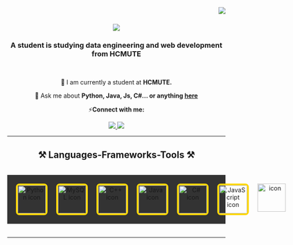 <img align="right" src="https://visitor-badge.laobi.icu/badge?page_id=DuctoanDe.DuctoanDe" />

<h1 align="center">
    <img src="https://readme-typing-svg.herokuapp.com/?font=Righteous&size=35&center=true&vCenter=true&width=500&height=70&duration=4000&lines=I'm+Gray;" />
</h1>

<h3 align="center">A student is studying data engineering and web development from HCMUTE</h3>

<br/>

<div align="center">
 
 🔭 I am currently a student at **HCMUTE.**

💬 Ask me about **Python, Java, Js, C#... or anything [here](https://www.facebook.com/profile.php?id=100070862058531)**

⚡**Connect with me:**

 </div>
 
<div align="center"> 
  <a href="https://www.facebook.com/profile.php?id=100070862058531">
    <img src="https://img.shields.io/badge/Facebook-1877F2?style=for-the-badge&logo=facebook&logoColor=white" />
  </a>
  <a href="https://www.linkedin.com/in/ndtoande/" target="_blank">
    <img src="https://img.shields.io/badge/LinkedIn-0077B5?style=for-the-badge&logo=linkedin&logoColor=white" target="_blank" />
  </a>
  
</div>

 <hr/>
 
<h2 align="center">⚒️ Languages-Frameworks-Tools ⚒️</h2>
<br/>
<div align="center" style="background-color: #333; padding: 20px;">
    <div style="display: flex; align-items: flex-start; gap: 20px;">
         <img src="https://techstack-generator.vercel.app/python-icon.svg" alt="Python icon" width="65" height="65" style="border: 4px solid #FFD700; border-radius: 8px;" /> 
         <img src="https://techstack-generator.vercel.app/mysql-icon.svg" alt="MySQL icon" width="65" height="65" style="border: 4px solid #FFD700; border-radius: 8px;" />
         <img src="https://techstack-generator.vercel.app/cpp-icon.svg" alt="C++ icon" width="65" height="65" style="border: 4px solid #FFD700; border-radius: 8px;" />
         <img src="https://techstack-generator.vercel.app/java-icon.svg" alt="Java icon" width="65" height="65" style="border: 4px solid #FFD700; border-radius: 8px;" />
         <img src="https://techstack-generator.vercel.app/csharp-icon.svg" alt="C# icon" width="65" height="65" style="border: 4px solid #FFD700; border-radius: 8px;" />
         <img src="https://techstack-generator.vercel.app/js-icon.svg" alt="JavaScript icon" width="65" height="65" style="border: 4px solid #FFD700; border-radius: 8px;" />
        <img src="https://techstack-generator.vercel.app/github-icon.svg" alt="icon" width="65" style="width: 65px; height: 65px; margin-right: Opx;
margin-bottom: 0px;" />
    </div>
</div>
<br/>
<hr/>

